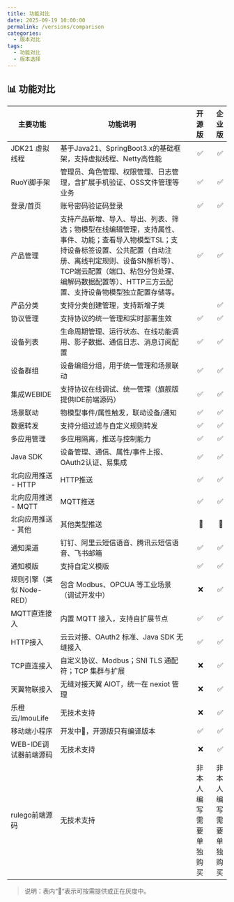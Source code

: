 ```yaml
---
title: 功能对比
date: 2025-09-19 10:00:00
permalink: /versions/comparison
categories:
  - 版本对比
tags:
  - 功能对比
  - 版本选择
---
```


## 📊 功能对比

| 主要功能 | 功能说明 | 开源版 | 企业版 |
|---|---|---:|---:|
| JDK21 虚拟线程 | 基于Java21、SpringBoot3.x的基础框架，支持虚拟线程、Netty高性能 | ✅ | ✅ |
| RuoYi脚手架 | 管理员、角色管理、权限管理、日志管理，含扩展手机验证、OSS文件管理等业务 | ✅ | ✅ |
| 登录/首页 | 账号密码验证码登录 | ✅ | ✅ |
| 产品管理 | 支持产品新增、导入、导出、列表、筛选；物模型在线编辑管理，支持属性、事件、功能；查看导入物模型TSL；支持设备标签设置、公共配置（自动注册、离线判定规则、设备SN解析等）、TCP端云配置（端口、粘包分包处理、编解码数据配置等）、HTTP三方云配置、支持设备物模型独立配置存储等。 | ✅ | ✅ |
| 产品分类 | 支持分类创建管理，支持新增子类 |  | ✅ |
| 协议管理 | 支持协议的统一管理和实时部署生效 | ✅ | ✅ |
| 设备列表 | 生命周期管理、运行状态、在线功能调用、影子数据、通信日志、消息订阅配置 | ✅ | ✅ |
| 设备群组 | 设备编组分组，用于统一管理和场景联动 | ✅ | ✅ |
| 集成WEBIDE | 支持协议在线调试、统一管理（旗舰版提供IDE前端源码） | ✅ | ✅ |
| 场景联动 | 物模型事件/属性触发，联动设备/通知 | ✅ | ✅ |
| 数据转发 | 支持分组过滤与自定义规则转发 | ✅ | ✅ |
| 多应用管理 | 多应用隔离，推送与控制能力 | ✅ | ✅ |
| Java SDK | 设备管理、通信、属性/事件上报、OAuth2认证、易集成 | ✅ | ✅ |
| 北向应用推送 - HTTP | HTTP推送 | ✅ | ✅ |
| 北向应用推送 - MQTT | MQTT推送 | ✅ | ✅ |
| 北向应用推送 - 其他 | 其他类型推送 | 🔄 | 🔄 |
| 通知渠道 | 钉钉、阿里云短信语音、腾讯云短信语音、飞书邮箱 | ✅ | ✅ |
| 通知模版 | 支持自定义模版 | ✅ | ✅ |
| 规则引擎（类似 Node-RED） | 包含 Modbus、OPCUA 等工业场景（调试开发中） | ❌ | ✅ |
| MQTT直连接入 | 内置 MQTT 接入，支持自扩展节点 | ✅ | ✅ |
| HTTP接入 | 云云对接、OAuth2 标准、Java SDK 无缝接入 | ✅ | ✅ |
| TCP直连接入 | 自定义协议、Modbus；SNI TLS 通配符；TCP 集群与扩展 | ❌ | ✅ |
| 天翼物联接入 | 无缝对接天翼 AIOT，统一在 nexiot 管理 | ❌ | ✅ |
| 乐橙云/ImouLife | 无技术支持 | ❌ | ✅ |
| 移动端小程序 | 开发中🔄，开源版只有编译版本 | ✅ | ✅ |
| WEB-IDE调试器前端源码 | 无技术支持 | ❌ | ✅ |
| rulego前端源码 | 无技术支持 | 非本人编写需要单独购买 | 非本人编写需要单独购买 |

> 说明：表内“🔄”表示可按需提供或正在灰度中。


